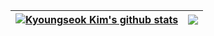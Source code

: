 | <a href="https://github.com/0xe82de/github-readme-stats"><img align="center" src="https://github-readme-stats.vercel.app/api?username=0xe82de&show_icons=true&include_all_commits=true&theme=graywhite&hide_border=true" alt="Kyoungseok Kim's github stats" /></a> | <a href="https://github.com/0xe82de/github-readme-stats"><img align="center" src="https://github-readme-stats.vercel.app/api/top-langs/?username=0xe82de&layout=compact&theme=graywhite&hide_border=true" /></a> |
| - | - |